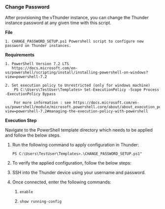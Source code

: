 ### Change Password
After provisioning the vThunder instance, you can change the Thunder instance password at any given time with this script.

**File**

    1. CHANGE_PASSWORD_SETUP.ps1 Powershell script to configure new password on Thunder instances.

**Requirements**

    1. PowerShell Version 7.2 LTS
	   https://docs.microsoft.com/en-us/powershell/scripting/install/installing-powershell-on-windows?view=powershell-7.2
	    
    2. Set execution policy to Unrestricted (only for windows machine)
        PS C:\Users\TestUser\Templates> Set-ExecutionPolicy -Scope Process -ExecutionPolicy Bypass
        
        For more information : see https://docs.microsoft.com/en-us/powershell/module/microsoft.powershell.core/about/about_execution_policies?view=powershell-7.2#managing-the-execution-policy-with-powershell

**Execution Step**

Navigate to the PowerShell template directory which needs to be applied and follow the below steps.

1. Run the following command to apply configuration in Thunder:

    ```PS C:\Users\TestUser\Templates>.\CHANGE_PASSWORD_SETUP.ps1"```

2. To verify the applied configuration, follow the below steps:

  1. SSH into the Thunder device using your username and password.
  2. Once connected, enter the following commands:

     1. `enable`

     2. `show running-config`

    